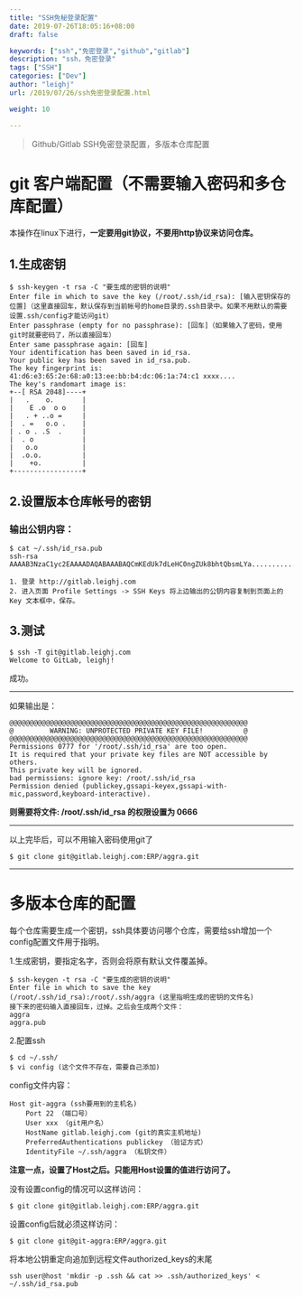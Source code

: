 ```yaml
---
title: "SSH免秘登录配置"
date: 2019-07-26T18:05:16+08:00
draft: false

keywords: ["ssh","免密登录","github","gitlab"]
description: "ssh，免密登录"
tags: ["SSH"]
categories: ["Dev"]
author: "leighj"
url: /2019/07/26/ssh免密登录配置.html

weight: 10

---
```


> Github/Gitlab SSH免密登录配置，多版本仓库配置

<!--more-->

# git 客户端配置（不需要输入密码和多仓库配置）

本操作在linux下进行，**一定要用git协议，不要用http协议来访问仓库。**

## 1.生成密钥
~~~
$ ssh-keygen -t rsa -C "要生成的密钥的说明"
Enter file in which to save the key (/root/.ssh/id_rsa): [输入密钥保存的位置]（这里直接回车，默认保存到当前帐号的home目录的.ssh目录中。如果不用默认的需要设置.ssh/config才能访问git）
Enter passphrase (empty for no passphrase): [回车]（如果输入了密码，使用git时就要密码了，所以直接回车）
Enter same passphrase again: [回车]
Your identification has been saved in id_rsa.
Your public key has been saved in id_rsa.pub.
The key fingerprint is:
41:d6:e3:65:2e:68:a0:13:ee:bb:b4:dc:06:1a:74:c1 xxxx....
The key's randomart image is:
+--[ RSA 2048]----+
|   .    o.       |
|    E .o  o o    |
|   . + ..o =     |
|  . =   o.o .    |
| . o . .S  .     |
|  . o            |
|   o.o           |
|  .o.o.          |
|    +o.          |
+-----------------+
~~~
## 2.设置版本仓库帐号的密钥

### 输出公钥内容：

~~~
$ cat ~/.ssh/id_rsa.pub 
ssh-rsa AAAAB3NzaC1yc2EAAAADAQABAAABAQCmKEdUk7dLeHC0ngZUk8bhtQbsmLYa............
~~~
    1. 登录 http://gitlab.leighj.com
    2. 进入页面 Profile Settings -> SSH Keys 将上边输出的公钥内容复制到页面上的 Key 文本框中，保存。

## 3.测试
~~~
$ ssh -T git@gitlab.leighj.com
Welcome to GitLab, leighj!
~~~
成功。

-----

如果输出是：

~~~
@@@@@@@@@@@@@@@@@@@@@@@@@@@@@@@@@@@@@@@@@@@@@@@@@@@@@@@@@@@
@         WARNING: UNPROTECTED PRIVATE KEY FILE!          @
@@@@@@@@@@@@@@@@@@@@@@@@@@@@@@@@@@@@@@@@@@@@@@@@@@@@@@@@@@@
Permissions 0777 for '/root/.ssh/id_rsa' are too open.
It is required that your private key files are NOT accessible by others.
This private key will be ignored.
bad permissions: ignore key: /root/.ssh/id_rsa
Permission denied (publickey,gssapi-keyex,gssapi-with-mic,password,keyboard-interactive).
~~~

**则需要将文件: /root/.ssh/id_rsa 的权限设置为 0666**

-----

以上完毕后，可以不用输入密码使用git了

~~~
$ git clone git@gitlab.leighj.com:ERP/aggra.git
~~~

-----
# 多版本仓库的配置

每个仓库需要生成一个密钥，ssh具体要访问哪个仓库，需要给ssh增加一个config配置文件用于指明。

1.生成密钥，要指定名字，否则会将原有默认文件覆盖掉。

~~~
$ ssh-keygen -t rsa -C "要生成的密钥的说明"
Enter file in which to save the key (/root/.ssh/id_rsa):/root/.ssh/aggra (这里指明生成的密钥的文件名)
接下来的密码输入直接回车，过掉。之后会生成两个文件：
aggra
aggra.pub
~~~

2.配置ssh

~~~
$ cd ~/.ssh/
$ vi config (这个文件不存在，需要自己添加)

~~~

config文件内容：


~~~
Host git-aggra (ssh要用到的主机名)
    Port 22 （端口号）
    User xxx （git用户名）
    HostName gitlab.leighj.com (git的真实主机地址)
    PreferredAuthentications publickey （验证方式）
    IdentityFile ~/.ssh/aggra （私钥文件）
~~~


**注意一点，设置了Host之后。只能用Host设置的值进行访问了。**


没有设置config的情况可以这样访问：

~~~
$ git clone git@gitlab.leighj.com:ERP/aggra.git
~~~

设置config后就必须这样访问：

~~~
$ git clone git@git-aggra:ERP/aggra.git
~~~

将本地公钥重定向追加到远程文件authorized_keys的末尾

~~~
ssh user@host 'mkdir -p .ssh && cat >> .ssh/authorized_keys' < ~/.ssh/id_rsa.pub
~~~




